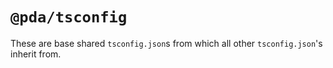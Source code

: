 # `@pda/tsconfig`

These are base shared `tsconfig.json`s from which all other `tsconfig.json`'s
inherit from.

